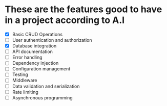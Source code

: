 
# These are the features good to have in a project according to A.I 

- [x] Basic CRUD Operations
- [ ] User authentication and authorization
- [x] Database integration
- [ ] API documentation
- [ ] Error handling
- [ ] Dependency injection
- [ ] Configuration management
- [ ] Testing
- [ ] Middleware
- [ ] Data validation and serialization
- [ ] Rate limiting
- [ ] Asynchronous programming
